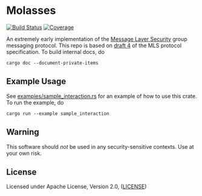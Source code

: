 Molasses
========

[![Build Status](https://img.shields.io/github/workflow/status/trailofbits/molasses/CI/master)](https://github.com/trailofbits/molasses/actions?query=workflow%3ACI)
[![Coverage](https://codecov.io/gh/trailofbits/molasses/branch/master/graph/badge.svg)](https://codecov.io/gh/trailofbits/molasses)

An extremely early implementation of the [Message Layer Security](https://mlswg.github.io/) group
messaging protocol. This repo is based on
[draft 4](https://datatracker.ietf.org/doc/draft-ietf-mls-protocol/04/) of the MLS protocol
specification. To build internal docs, do

```
cargo doc --document-private-items
```

Example Usage
-------------
See [examples/sample_interaction.rs](examples/sample_interaction.rs) for an example of how to use
this crate. To run the example, do

```
cargo run --example sample_interaction
```

Warning
-------

This software should *not* be used in any security-sensitive contexts. Use at your own risk.

License
-------

Licensed under Apache License, Version 2.0, ([LICENSE](LICENSE))
